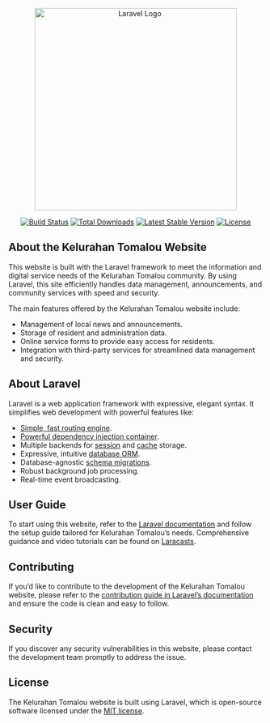 <p align="center"><a href="https://laravel.com" target="_blank"><img src="https://raw.githubusercontent.com/laravel/art/master/logo-lockup/5%20SVG/2%20CMYK/1%20Full%20Color/laravel-logolockup-cmyk-red.svg" width="400" alt="Laravel Logo"></a></p>

<p align="center">
<a href="https://travis-ci.org/laravel/framework"><img src="https://travis-ci.org/laravel/framework.svg" alt="Build Status"></a>
<a href="https://packagist.org/packages/laravel/framework"><img src="https://img.shields.io/packagist/dt/laravel/framework" alt="Total Downloads"></a>
<a href="https://packagist.org/packages/laravel/framework"><img src="https://img.shields.io/packagist/v/laravel/framework" alt="Latest Stable Version"></a>
<a href="https://packagist.org/packages/laravel/framework"><img src="https://img.shields.io/packagist/l/laravel/framework" alt="License"></a>
</p>

## About the Kelurahan Tomalou Website

This website is built with the Laravel framework to meet the information and digital service needs of the Kelurahan Tomalou community. By using Laravel, this site efficiently handles data management, announcements, and community services with speed and security.

The main features offered by the Kelurahan Tomalou website include:

- Management of local news and announcements.
- Storage of resident and administration data.
- Online service forms to provide easy access for residents.
- Integration with third-party services for streamlined data management and security.

## About Laravel

Laravel is a web application framework with expressive, elegant syntax. It simplifies web development with powerful features like:

- [Simple, fast routing engine](https://laravel.com/docs/routing).
- [Powerful dependency injection container](https://laravel.com/docs/container).
- Multiple backends for [session](https://laravel.com/docs/session) and [cache](https://laravel.com/docs/cache) storage.
- Expressive, intuitive [database ORM](https://laravel.com/docs/eloquent).
- Database-agnostic [schema migrations](https://laravel.com/docs/migrations).
- Robust background job processing.
- Real-time event broadcasting.

## User Guide

To start using this website, refer to the [Laravel documentation](https://laravel.com/docs) and follow the setup guide tailored for Kelurahan Tomalou’s needs. Comprehensive guidance and video tutorials can be found on [Laracasts](https://laracasts.com).

## Contributing

If you’d like to contribute to the development of the Kelurahan Tomalou website, please refer to the [contribution guide in Laravel’s documentation](https://laravel.com/docs/contributions) and ensure the code is clean and easy to follow.

## Security

If you discover any security vulnerabilities in this website, please contact the development team promptly to address the issue.

## License

The Kelurahan Tomalou website is built using Laravel, which is open-source software licensed under the [MIT license](https://opensource.org/licenses/MIT).
